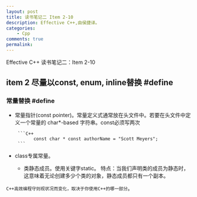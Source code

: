```yaml
---
layout: post
title: 读书笔记二 Item 2-10
description: Effective C++,由侯捷译。
categories:
    - Cpp
comments: true
permalink: 
---
```

Effective C++ 读书笔记二：Item 2-10

## item 2 尽量以const, enum, inline替换 #define

###  常量替换 #define

*  常量指针(const pointer)。常量定义式通常放在头文件中。若要在头文件中定义一个常量的 char\*-based 字符串。const必须写两次

        ```C++
              const char * const authorName = "Scott Meyers";
        ```

*  class专属常量。
    *  类静态成员。使用关键字static。 特点：当我们声明类的成员为静态时，这意味着无论创建多少个类的对象，静态成员都只有一个副本。


`C++高效编程守则视状况而变化，取决于你使用C++的哪一部分`。
